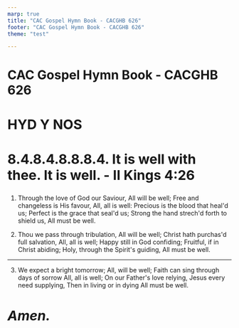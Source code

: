 ```yaml
---
marp: true
title: "CAC Gospel Hymn Book - CACGHB 626"
footer: "CAC Gospel Hymn Book - CACGHB 626"
theme: "test"

---
```

<style>
    :root {
        font-size: 1.79em;
		/* line-height: 1.5em; */
    }
	h2 {
    font-size: 30px;
	}
	section ol {
		display: grid;
		grid-template-columns: 1fr 1fr;
		gap: 1.8em;
	}
</style>
# CAC Gospel Hymn Book - CACGHB 626

## HYD Y NOS 
## 8.4.8.4.8.8.8.4. It is well with thee. It is well. - II Kings 4:26



1. Through the love of God our Saviour,
	All will be well;
	Free and changeless is His favour,
	All, all is well:
	Precious is the blood that heal'd us;
	Perfect is the grace that seal'd us;
	Strong the hand strech'd forth to shield us,
	All must be well.


2. Thou we pass through tribulation,
	All will be well;
	Christ hath purchas'd full salvation,
	All, all is well;
	Happy still in God confiding;
	Fruitful, if in Christ abiding;
	Holy, through the Spirit's guiding,
	All must be well.

---

3. We expect a bright tomorrow;
	All, will be well;
	Faith can sing through days of sorrow
	All, all is well;
	On our Father's love relying,
	Jesus every need supplying,
	Then in living or in dying
	All must be well.

*Amen.*
---

